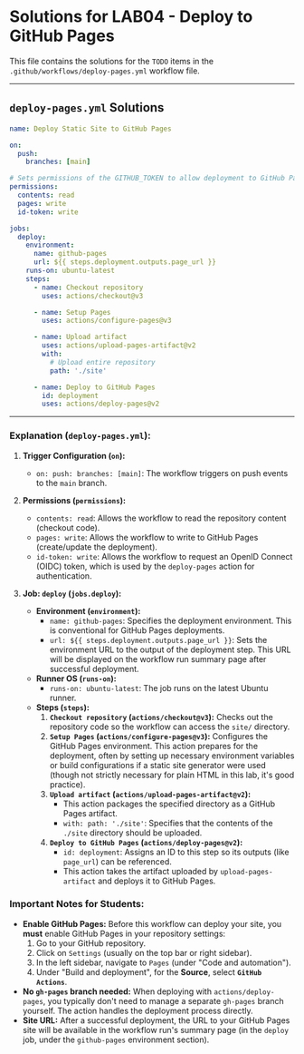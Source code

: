 # Solutions for LAB04 - Deploy to GitHub Pages

This file contains the solutions for the `TODO` items in the `.github/workflows/deploy-pages.yml` workflow file.

---

## `deploy-pages.yml` Solutions

```yaml
name: Deploy Static Site to GitHub Pages

on:
  push:
    branches: [main]

# Sets permissions of the GITHUB_TOKEN to allow deployment to GitHub Pages
permissions:
  contents: read
  pages: write
  id-token: write

jobs:
  deploy:
    environment:
      name: github-pages
      url: ${{ steps.deployment.outputs.page_url }}
    runs-on: ubuntu-latest
    steps:
      - name: Checkout repository
        uses: actions/checkout@v3

      - name: Setup Pages
        uses: actions/configure-pages@v3

      - name: Upload artifact
        uses: actions/upload-pages-artifact@v2
        with:
          # Upload entire repository
          path: './site'

      - name: Deploy to GitHub Pages
        id: deployment
        uses: actions/deploy-pages@v2
```

---

### Explanation (`deploy-pages.yml`):

1.  **Trigger Configuration (`on`):**
    *   `on: push: branches: [main]`: The workflow triggers on push events to the `main` branch.

2.  **Permissions (`permissions`):**
    *   `contents: read`: Allows the workflow to read the repository content (checkout code).
    *   `pages: write`: Allows the workflow to write to GitHub Pages (create/update the deployment).
    *   `id-token: write`: Allows the workflow to request an OpenID Connect (OIDC) token, which is used by the `deploy-pages` action for authentication.

3.  **Job: `deploy` (`jobs.deploy`):**
    *   **Environment (`environment`):**
        *   `name: github-pages`: Specifies the deployment environment. This is conventional for GitHub Pages deployments.
        *   `url: ${{ steps.deployment.outputs.page_url }}`: Sets the environment URL to the output of the deployment step. This URL will be displayed on the workflow run summary page after successful deployment.
    *   **Runner OS (`runs-on`):**
        *   `runs-on: ubuntu-latest`: The job runs on the latest Ubuntu runner.
    *   **Steps (`steps`):**
        1.  **`Checkout repository` (`actions/checkout@v3`):** Checks out the repository code so the workflow can access the `site/` directory.
        2.  **`Setup Pages` (`actions/configure-pages@v3`):** Configures the GitHub Pages environment. This action prepares for the deployment, often by setting up necessary environment variables or build configurations if a static site generator were used (though not strictly necessary for plain HTML in this lab, it's good practice).
        3.  **`Upload artifact` (`actions/upload-pages-artifact@v2`):**
            *   This action packages the specified directory as a GitHub Pages artifact.
            *   `with: path: './site'`: Specifies that the contents of the `./site` directory should be uploaded.
        4.  **`Deploy to GitHub Pages` (`actions/deploy-pages@v2`):**
            *   `id: deployment`: Assigns an ID to this step so its outputs (like `page_url`) can be referenced.
            *   This action takes the artifact uploaded by `upload-pages-artifact` and deploys it to GitHub Pages.

### Important Notes for Students:

*   **Enable GitHub Pages:** Before this workflow can deploy your site, you **must** enable GitHub Pages in your repository settings:
    1.  Go to your GitHub repository.
    2.  Click on `Settings` (usually on the top bar or right sidebar).
    3.  In the left sidebar, navigate to `Pages` (under "Code and automation").
    4.  Under "Build and deployment", for the **Source**, select **`GitHub Actions`**.
*   **No `gh-pages` branch needed:** When deploying with `actions/deploy-pages`, you typically don't need to manage a separate `gh-pages` branch yourself. The action handles the deployment process directly.
*   **Site URL:** After a successful deployment, the URL to your GitHub Pages site will be available in the workflow run's summary page (in the `deploy` job, under the `github-pages` environment section). 